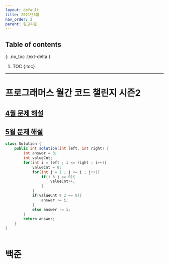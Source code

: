 ```yaml
---
layout: default
title: 2021년5월
nav_order: 2
parent: 알고리즘
---
```

## Table of contents
{: .no_toc .text-delta }

1. TOC
{:toc}

---
# **프로그래머스 월간 코드 챌린지 시즌2**
## [4월 문제 해설](https://prgms.tistory.com/47)

## [5월 문제 해설](https://prgms.tistory.com/57)

```java
class Solution {
    public int solution(int left, int right) {
        int answer = 0;
        int valueCnt;
        for(int i = left ; i <= right ; i++){
            valueCnt = 0;
            for(int j = 1 ; j <= i ; j++){
                if(i % j == 0){
                    valueCnt++;
                }
            }
            if(valueCnt % 2 == 0){
                answer += i;
            }
            else answer -= i;
        }
        return answer;
    }
}
```

```java

```
# **백준**
